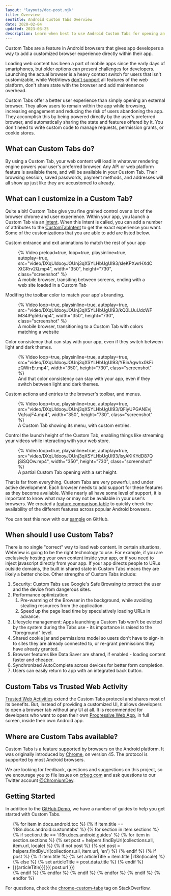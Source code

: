 ```yaml
---
layout: "layouts/doc-post.njk"
title: Overview
seoTitle: Android Custom Tabs Overview
date: 2020-02-04
updated: 2023-03-25
description: Learn when best to use Android Custom Tabs for opening an URL in your Android app.
---
```


<style>
video {
    max-width: calc(var(--vid-width) * 1px);
    max-height: calc(var(--vid-height) * 1px);
}
</style>

Custom Tabs are a feature in Android browsers that gives app developers
a way to add a customized browser experience directly within their app.

Loading web content has been a part of mobile apps since the early days of
smartphones, but older options can present challenges for developers. Launching the
actual browser is a heavy context switch for users that isn't customizable,
while WebViews [don't support][6] all features of the web platform, don't share
state with the browser and add maintenance overhead.

Custom Tabs offer a better user experience than simply opening an external
browser. They allow users to remain within the app while browsing, increasing
engagement and reducing the risk of users abandoning the app. They accomplish
this by being powered directly by the user's preferred browser, and automatically
sharing the state and features offered by it. You don't need to write custom
code to manage requests, permission grants, or cookie stores.


## What can Custom Tabs do?

By using a Custom Tab, your web content will load in whatever rendering engine
powers your user's preferred browser. Any API or web platform feature is
available there, and will be available in your Custom Tab. Their browsing session,
saved passwords, payment methods, and addresses will all show up just like they
are accustomed to already.

## What can I customize in a Custom Tab?

Quite a bit! Custom Tabs give you fine grained control over a lot of the browser
chrome and user experience. Within your app, you launch a Custom Tab via an [Intent](7).
When this Intent is called, you can add a number of attributes to the
[CustomTabIntent](8) to get the exact experience you want. Some of the customizations
that you are able to add are listed below.

Custom entrance and exit animations to match the rest of your app

<figure>
{% Video preload=true, loop=true, playsinline=true, autoplay=true, src="video/DXqUldooyJOUnj3qXSYLHbUgUI93/sIeKPXwrHXdCXtGRrv2Q.mp4", width="350", height="730", class="screenshot" %}
  <figcaption>A mobile browser, transiting between screens, ending with a web site loaded in a Custom Tab</figcaption>
</figure>

Modifing the toolbar color to match your app's branding.

<figure>
{% Video loop=true, playsinline=true, autoplay=true, src="video/DXqUldooyJOUnj3qXSYLHbUgUI93/kQ0LUuUdcWFM34IPg5I6.mp4", width="350", height="730", class="screenshot"  %}
  <figcaption>A mobile browser, transitioning to a Custom Tab with colors matching a website</figcaption>
</figure>

Color consistency that can stay with your app, even if they switch between light and dark themes.

<figure>
{% Video loop=true, playsinline=true, autoplay=true, src="video/DXqUldooyJOUnj3qXSYLHbUgUI93/YBinAgwhx0kFizQWrrEr.mp4", width="350", height="730", class="screenshot"  %}
  <figcaption>And that color consistency can stay with your app, even if they switch between light and dark themes.</figcaption>
</figure>

Custom actions and entries to the browser's toolbar, and menus.

<figure>
{% Video loop=true, playsinline=true, autoplay=true, src="video/DXqUldooyJOUnj3qXSYLHbUgUI93/QFiyUPGANEvjVqfsujF4.mp4", width="350", height="730", class="screenshot"  %}
  <figcaption>A Custom Tab showing its menu, with custom entries.</figcaption>
</figure>

Control the launch height of the Custom Tab, enabling things like streaming your videos while interacting with your web store.

<figure>
{% Video loop=true, playsinline=true, autoplay=true, src="video/DXqUldooyJOUnj3qXSYLHbUgUI93/lsyAKIKYdD87QjSiSQOw.mp4", width="350", height="730", class="screenshot"  %}
  <figcaption>A partial Custom Tab opening with a set height.</figcaption>
</figure>

That is far from everything. Custom Tabs are very powerful, and under active development. Each browser needs to add support for these features as they become available. While nearly all have some level of support, it is important to know what may or may not be available in your user's browsers. We created a [feature comparison table](/docs/android/custom-tabs/browser-support) to quickly check the availability of the different features across popular Android browsers.

You can test this now with our [sample][1] on GitHub.

## When should I use Custom Tabs?

There is no single "correct" way to load web content. In certain situations,
WebView is going to be the right technology to use. For example, if you are
exclusively hosting your own content inside your app, or if you need to inject
javascript directly from your app. If your app directs people to URLs outside
domains, the built in shared state in Custom Tabs means they are likely a
better choice. Other strengths of Custom Tabs include:

1. Security: Custom Tabs use Google's Safe Browsing to protect the user and the
device from dangerous sites.
1. Performance optimization:
	1. Pre-warming of the Browser in the background, while avoiding stealing
	resources from the application.
	1. Speed up the page load time by speculatively loading URLs in advance.
1. Lifecycle management: Apps launching a Custom Tab won't be evicted by the
	system during the Tabs use - its importance is raised to the "foreground" level.
1. Shared cookie jar and permissions model so users don't have to sign-in to sites
	they are already connected to, or re-grant permissions they have already
	granted.
1. Browser features like Data Saver are shared, if enabled - loading content faster and cheaper.
1. Synchronized AutoComplete across devices for better form completion.
1. Users can easily return to app with an integrated back button.

## Custom Tabs vs Trusted Web Activity

[Trusted Web Activities][9] extend the Custom Tabs protocol and shares most of its benefits.
But, instead of providing a customized UI, it allows developers to open a browser tab without
any UI at all. It is recommended for developers who want to open their own
[Progressive Web App][10], in full screen, inside their own Android app.

## Where are Custom Tabs available?

Custom Tabs is a feature supported by browsers on the Android platform. It was originally
introduced by [Chrome][2], on version 45. The protocol is supported by most Android
browsers.

We are looking for feedback, questions and suggestions on this project, so we encourage you to file
issues on [crbug.com][3] and ask questions to our Twitter account
[@ChromiumDev][4].

## Getting Started

In addition to the [GitHub Demo][1], we have a number of guides to help you get started with Custom Tabs.


<ul>
{% for item in docs.android.toc %}
    {% if item.title == 'i18n.docs.android.customtabs' %}
        {% for section in item.sections %}
            {% if section.title == 'i18n.docs.android.guides' %}
              {% for item in section.sections %}
                  {% set post = helpers.findByUrl(collections.all, item.url, locale) %}
                  {% if not post %}
                    {% set post = helpers.findByUrl(collections.all, item.url, 'en') %}
                  {% endif %}
                  {% if post %}
                    {% if item.title %}
                      {% set articleTitle = item.title | i18n(locale) %}
                    {% else %}
                       {% set articleTitle = post.data.title %}
                    {% endif %}
                     <li>[{{articleTitle}}]({{ post.url }})</li>
                  {% endif %}
              {% endfor %}
            {% endif %}
        {% endfor %}
    {% endif %}
{% endfor %}
</ul>

For questions, check the [chrome-custom-tabs][5] tag on StackOverflow.

[1]: https://github.com/GoogleChrome/android-browser-helper/tree/master/demos/custom-tabs-example-app
[2]: https://play.google.com/store/apps/details?id=com.chrome
[3]: https://crbug.com
[4]: https://twitter.com/ChromiumDev
[5]: https://stackoverflow.com/questions/tagged/chrome-custom-tabs
[6]: https://research.google/pubs/pub46739/
[7]: https://developer.android.com/guide/components/intents-filters
[8]: https://developer.android.com/reference/androidx/browser/customtabs/CustomTabsIntent
[9]: /docs/android/trusted-web-activity/
[10]: https://web.dev/progressive-web-apps/
[11]: /docs/android/custom-tabs/integration-guide/
